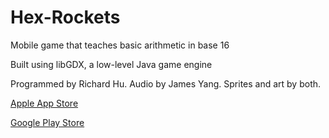 # Hex-Rockets
Mobile game that teaches basic arithmetic in base 16

Built using libGDX, a low-level Java game engine

Programmed by Richard Hu. Audio by James Yang. Sprites and art by both.

[Apple App Store](https://itunes.apple.com/us/app/hex-rockets/id1438666285?ls=1&mt=8)

[Google Play Store](https://play.google.com/store/apps/details?id=com.gmail.studios.co.fiish.hexrockets)
